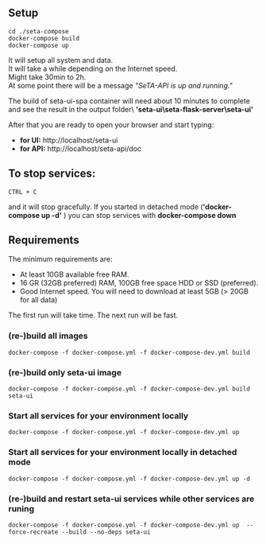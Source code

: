 ## Setup

    cd ./seta-compose
    docker-compose build
    docker-compose up

It will setup all system and data.\
It will take a while depending on the Internet speed.\
Might take 30min to 2h.\
At some point there will be a message *"SeTA-API is up and running."*

The build of seta-ui-spa container will need about 10 minutes to complete and see the result in the output folder\ 
**'seta-ui\seta-flask-server\seta-ui'**

After that you are ready to open your browser and start typing:  
* **for UI:** http://localhost/seta-ui
* **for API:** http://localhost/seta-api/doc

## To stop services:
    CTRL + C

and it will stop gracefully. If you started in detached mode (**'docker-compose up -d'** ) you can stop services with **docker-compose down**

## Requirements 

The minimum requirements are:
* At least 10GB available free RAM.
* 16 GR (32GB preferred) RAM, 100GB free space HDD or SSD (preferred).
* Good Internet speed. You will need to download at least 5GB (> 20GB for all data)

The first run will take time. The next run will be fast.

### (re-)build all images
    docker-compose -f docker-compose.yml -f docker-compose-dev.yml build

### (re-)build only seta-ui image
    docker-compose -f docker-compose.yml -f docker-compose-dev.yml build seta-ui

### Start all services for your environment locally
    docker-compose -f docker-compose.yml -f docker-compose-dev.yml up

### Start all services for your environment locally in detached mode
    docker-compose -f docker-compose.yml -f docker-compose-dev.yml up -d

### (re-)build and restart seta-ui services while other services are runing
    docker-compose -f docker-compose.yml -f docker-compose-dev.yml up  --force-recreate --build --no-deps seta-ui